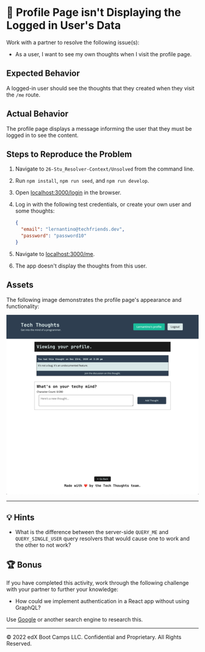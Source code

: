 # 🐛 Profile Page isn't Displaying the Logged in User's Data

Work with a partner to resolve the following issue(s):

* As a user, I want to see my own thoughts when I visit the profile page.

## Expected Behavior

A logged-in user should see the thoughts that they created when they visit the `/me` route.

## Actual Behavior

The profile page displays a message informing the user that they must be logged in to see the content.

## Steps to Reproduce the Problem

1. Navigate to `26-Stu_Resolver-Context/Unsolved` from the command line.

2. Run `npm install`, `npm run seed`, and `npm run develop`.

3. Open <localhost:3000/login> in the browser.

4. Log in with the following test credentials, or create your own user and some thoughts:

    ```json
    {
      "email": "lernantino@techfriends.dev",
      "password": "password10"
    }
    ```

5. Navigate to <localhost:3000/me>.

6. The app doesn't display the thoughts from this user.

## Assets

The following image demonstrates the profile page's appearance and functionality:

![The logged-in user's profile page displays thoughts that they've created and a form to create more thoughts.](./Images/01-screenshot.png)

---

## 💡 Hints

* What is the difference between the server-side `QUERY_ME` and `QUERY_SINGLE_USER` query resolvers that would cause one to work and the other to not work?

## 🏆 Bonus

If you have completed this activity, work through the following challenge with your partner to further your knowledge:

* How could we implement authentication in a React app without using GraphQL?

Use [Google](https://www.google.com) or another search engine to research this.

---
© 2022 edX Boot Camps LLC. Confidential and Proprietary. All Rights Reserved.
